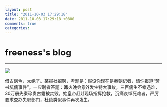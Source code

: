 ```yaml
---
layout: post
title: "2011-10-03 17:29:18"
date: 2011-10-03 17:29:18 +0800
comments: true
categories: 
---
```


# freeness's blog

----------

![](http://okqmqrbgo.bkt.clouddn.com/201110031729181.jpg)

>
借古讽今，太绝了。某报社招聘，考题是：假设你现在是秦朝记者，请你报道“焚书坑儒事件”。一应聘者答题：篝火晚会意外发生特大事故，三百儒生不幸遇难，30万册先秦珍贵古籍被焚毁。始皇帝赶赴现场指挥抢救，沉痛哀悼死难者，严厉要求查办失职部门，杜绝类似事件再次发生。